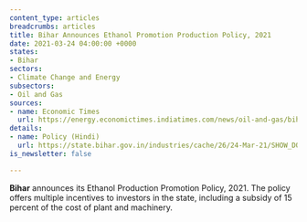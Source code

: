 ```yaml
---
content_type: articles
breadcrumbs: articles
title: Bihar Announces Ethanol Promotion Production Policy, 2021
date: 2021-03-24 04:00:00 +0000
states:
- Bihar
sectors:
- Climate Change and Energy
subsectors:
- Oil and Gas
sources:
- name: Economic Times
  url: https://energy.economictimes.indiatimes.com/news/oil-and-gas/bihar-becomes-first-state-to-have-own-ethanol-policy-for-biofuel/81598341
details:
- name: Policy (Hindi)
  url: https://state.bihar.gov.in/industries/cache/26/24-Mar-21/SHOW_DOCS/circular-gov-757-dtd-17-03-21.pdf
is_newsletter: false

---
```

**Bihar** announces its Ethanol Production Promotion Policy, 2021. The policy offers multiple incentives to investors in the state, including a subsidy of 15 percent of the cost of plant and machinery.
